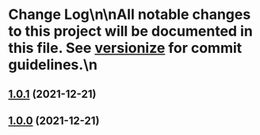# Change Log\n\nAll notable changes to this project will be documented in this file. See [versionize](https://github.com/saintedlama/versionize) for commit guidelines.\n
<a name="1.0.1"></a>
## [1.0.1](https://www.github.com/deividbatfish2/conventional-commits/releases/tag/v1.0.1) (2021-12-21)

<a name="1.0.0"></a>
## [1.0.0](https://www.github.com/deividbatfish2/conventional-commits/releases/tag/v1.0.0) (2021-12-21)


